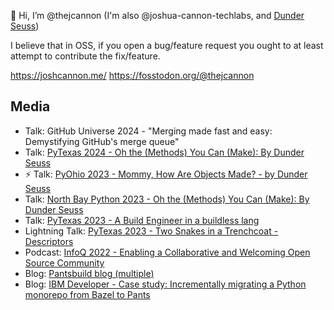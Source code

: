 👋 Hi, I’m @thejcannon (I'm also @joshua-cannon-techlabs, and [Dunder Seuss](https://www.youtube.com/watch?v=CSpzTx-S8B0))

I believe that in OSS, if you open a bug/feature request you ought to at least attempt to contribute the fix/feature.

https://joshcannon.me/
https://fosstodon.org/@thejcannon

## Media

- Talk: GitHub Universe 2024 - "Merging made fast and easy: Demystifying GitHub's merge queue"
- Talk: [PyTexas 2024 - Oh the (Methods) You Can (Make): By Dunder Seuss](https://www.youtube.com/watch?v=p1V9So7HBcg)
- ⚡ Talk: [PyOhio 2023 - Mommy, How Are Objects Made? - by Dunder Seuss](https://youtu.be/P6ZoR8Egkpg)
- Talk: [North Bay Python 2023 - Oh the (Methods) You Can (Make): By Dunder Seuss](https://youtu.be/CSpzTx-S8B0)
- Talk: [PyTexas 2023 - A Build Engineer in a buildless lang](https://youtu.be/OENthsW-bMs)
- Lightning Talk: [PyTexas 2023 - Two Snakes in a Trenchcoat - Descriptors](https://youtu.be/Y_lfGon4iiE?t=1003)
- Podcast: [InfoQ 2022 - Enabling a Collaborative and Welcoming Open Source Community](https://www.infoq.com/podcasts/welcoming-open-source-community/)
- Blog: [Pantsbuild blog (multiple)](https://blog.pantsbuild.org/author/joshua/)
- Blog: [IBM Developer - Case study: Incrementally migrating a Python monorepo from Bazel to Pants](https://developer.ibm.com/blogs/case-study-incrementally-migrating-a-python-monorepo-from-bazel-to-pants/)
